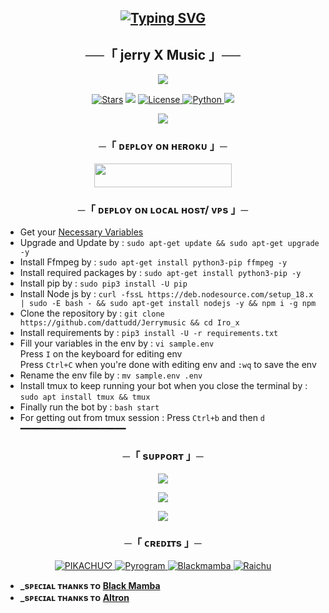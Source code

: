<h2 align="center">
    
[![Typing SVG](https://readme-typing-svg.herokuapp.com/?lines=WELCOME+TO+IRO+X+MUSIC)](https://github.com/shaeep043/Iro_X)

<h2 align="center">
    ──「 jerry X Music 」──
</h2>
<p align="center">
  <img src="https://te.legra.ph/file/7b9bfe8d7fbb2589071e3.jpg">
</p>

<p align="center">
<a href="https://github.com/dattudd/Jerrymusic/stargazers"><img src="https://img.shields.io/github/stars/shaeep043/Iro_x?color=black&logo=github&logoColor=black&style=for-the-badge" alt="Stars" /></a>
<a href="https://github.com/dattudd/Jerrymusic/network/members"> <img src="https://img.shields.io/github/forks/shaeep043/Iro_x?color=black&logo=github&logoColor=black&style=for-the-badge" /></a>
<a href="https://github.com/dattudd/Jerrymusic/blob/master/LICENSE"> <img src="https://img.shields.io/badge/License-MIT-blueviolet?style=for-the-badge" alt="License" /> </a>
<a href="https://www.python.org/"> <img src="https://img.shields.io/badge/Written%20in-Python-orange?style=for-the-badge&logo=python" alt="Python" /> </a>
<a href="https://github.com/dattudd/Jerrymusic/commits/shaeep043"> <img src="https://img.shields.io/github/last-commit/shaeep043/Iro_x?color=blue&logo=github&logoColor=green&style=for-the-badge" /></a>
</p>

<p align="center">
  <img src="https://te.legra.ph/file/b8e797457f437310813cb.jpg">
</p>

<h3 align="center">
    ─「 ᴅᴇᴩʟᴏʏ ᴏɴ ʜᴇʀᴏᴋᴜ 」─
</h3>

<p align="center"><a href="https://dashboard.heroku.com/new?template=https://github.com/dattudd/Jerrymusic"> <img src="https://img.shields.io/badge/Deploy%20On%20Heroku-black?style=for-the-badge&logo=heroku" width="220" height="38.45"/></a></p>

<h3 align="center">
    ─「 ᴅᴇᴩʟᴏʏ ᴏɴ ʟᴏᴄᴀʟ ʜᴏsᴛ/ ᴠᴘs 」─
</h3>

- Get your [Necessary Variables](https://github.com/dattudd/Jerrymusic/blob/master/sample.env)
- Upgrade and Update by :
`sudo apt-get update && sudo apt-get upgrade -y`
- Install Ffmpeg by :
`sudo apt-get install python3-pip ffmpeg -y`
- Install required packages by :
`sudo apt-get install python3-pip -y`
- Install pip by :
`sudo pip3 install -U pip`
- Install Node js by :
`curl -fssL https://deb.nodesource.com/setup_18.x | sudo -E bash - && sudo apt-get install nodejs -y && npm i -g npm`
- Clone the repository by :
`git clone https://github.com/dattudd/Jerrymusic && cd Iro_x`
- Install requirements by :
`pip3 install -U -r requirements.txt`
- Fill your variables in the env by :
`vi sample.env`<br>
Press `I` on the keyboard for editing env<br>
Press `Ctrl+C` when you're done with editing env and `:wq` to save the env<br>
- Rename the env file by :
`mv sample.env .env`
- Install tmux to keep running your bot when you close the terminal by :
`sudo apt install tmux && tmux`
- Finally run the bot by :
`bash start`
- For getting out from tmux session : Press `Ctrl+b` and then `d`<br>
━━━━━━━━━━━━━━━━━━━━

<h3 align="center">
    ─「 sᴜᴩᴩᴏʀᴛ 」─
</h3>

<p align="center">
<a href="https://telegram.me/Iro_m_bot"><img src="https://img.shields.io/badge/MUSIC%20BOT-blue.svg?style=for-the-badge&logo=Telegram"></a>
</p>

<p align="center">
<a href="https://telegram.me/iro_x_support"><img src="https://img.shields.io/badge/-Support%20Group-blue.svg?style=for-the-badge&logo=Telegram"></a>
</p>

<p align="center">
<a href="https://telegram.me/iro_bot_support"><img src="https://img.shields.io/badge/-Support%20Channel-blue.svg?style=for-the-badge&logo=Telegram"></a>
</p>

<h3 align="center">
    ─「 ᴄʀᴇᴅɪᴛs 」─
</h3>

<p align="center">
<a href="https://github.com/Iro09"> <img src="https://img.shields.io/badge/PIKACHU♡-black?style=for-the-badge&logo=github" alt="PIKACHU♡" /> </a>
<a href="https://github.com/pyrogram/pyrogram"> <img src="https://img.shields.io/badge/Pyrogram-black?style=for-the-badge&logo=github" alt="Pyrogram" /> </a>
<a href="https://github.com/FantasticSukhi"> <img src="https://img.shields.io/badge/BLACKMAMBA-black?style=for-the-badge&logo=github" alt="Blackmamba" /> </a>
<a href="https://github.com/raichuop07"> <img src="https://img.shields.io/badge/Raichu-black?style=for-the-badge&logo=github" alt="Raichu" /> </a>
</p>

- <b> _sᴩᴇᴄɪᴀʟ ᴛʜᴀɴᴋs ᴛᴏ [Black Mamba](https://github.com/FantasticSukhi) </b>
- <b> _sᴩᴇᴄɪᴀʟ ᴛʜᴀɴᴋs ᴛᴏ [Altron](https://t.me/TheAltron) </b>

